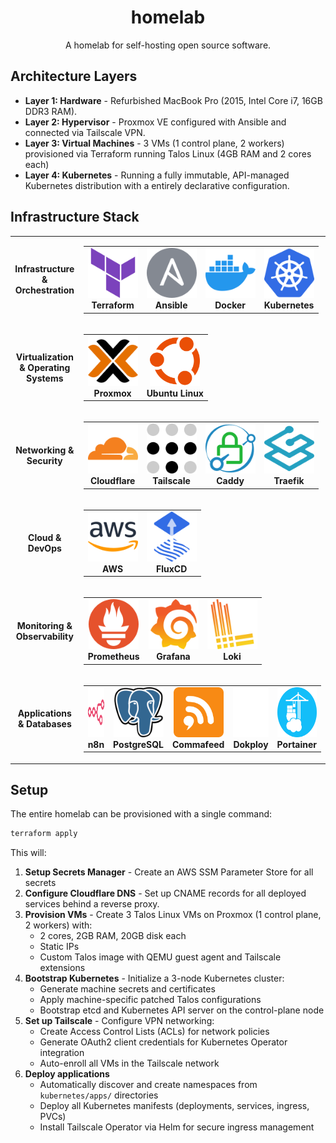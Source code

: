 <div align="center">

# homelab

A homelab for self-hosting open source software.

</div>

## Architecture Layers

- **Layer 1: Hardware** - Refurbished MacBook Pro (2015, Intel Core i7, 16GB DDR3 RAM).
- **Layer 2: Hypervisor** - Proxmox VE configured with Ansible and connected via Tailscale VPN.
- **Layer 3: Virtual Machines** - 3 VMs (1 control plane, 2 workers) provisioned via Terraform running Talos Linux (4GB RAM and 2 cores each)
- **Layer 4: Kubernetes** - Running a fully immutable, API-managed Kubernetes distribution with a entirely declarative configuration.

## Infrastructure Stack

<div align="center">
<table>
  <tr>
    <td align="center" width="200"><b>Infrastructure & Orchestration</b></td>
    <td align="center">
      <table>
        <tr>
          <td align="center"><img src="assets/terraform.svg" alt="Terraform" width="80" height="80"/><br/><b>Terraform</b></td>
          <td align="center"><img src="assets/ansible.svg" alt="Ansible" width="80" height="80"/><br/><b>Ansible</b></td>
          <td align="center"><img src="assets/docker.svg" alt="Docker" width="80" height="80"/><br/><b>Docker</b></td>
          <td align="center"><img src="assets/kubernetes.svg" alt="Kubernetes" width="80" height="80"/><br/><b>Kubernetes</b></td>
        </tr>
      </table>
    </td>
  </tr>
  <tr>
    <td align="center" width="200"><b>Virtualization & Operating Systems</b></td>
    <td align="center">
      <table>
        <tr>
          <td align="center"><img src="assets/proxmox.svg" alt="Proxmox" width="80" height="80"/><br/><b>Proxmox</b></td>
          <td align="center"><img src="assets/ubuntu.svg" alt="Ubuntu" width="80" height="80"/><br/><b>Ubuntu Linux</b></td>
        </tr>
      </table>
    </td>
  </tr>
  <tr>
    <td align="center" width="200"><b>Networking & Security</b></td>
    <td align="center">
      <table>
        <tr>
          <td align="center"><img src="assets/cloudflare.svg" alt="Cloudflare" width="80" height="80"/><br/><b>Cloudflare</b></td>
          <td align="center"><img src="assets/tailscale.svg" alt="Tailscale" width="80" height="80"/><br/><b>Tailscale</b></td>
          <td align="center"><img src="assets/caddy.svg" alt="Caddy" width="80" height="80"/><br/><b>Caddy</b></td>
          <td align="center"><img src="assets/traefik-proxy.svg" alt="Traefik" width="80" height="80"/><br/><b>Traefik</b></td>
        </tr>
      </table>
    </td>
  </tr>
  <tr>
    <td align="center" width="200"><b>Cloud & DevOps</b></td>
    <td align="center">
      <table>
        <tr>
          <td align="center"><img src="assets/aws.svg" alt="AWS" width="80" height="80"/><br/><b>AWS</b></td>
          <td align="center"><img src="assets/fluxcd.svg" alt="FluxCD" width="80" height="80"/><br/><b>FluxCD</b></td>
        </tr>
      </table>
    </td>
  </tr>
  <tr>
    <td align="center" width="200"><b>Monitoring & Observability</b></td>
    <td align="center">
      <table>
        <tr>
          <td align="center"><img src="assets/prometheus.svg" alt="Prometheus" width="80" height="80"/><br/><b>Prometheus</b></td>
          <td align="center"><img src="assets/grafana.svg" alt="Grafana" width="80" height="80"/><br/><b>Grafana</b></td>
          <td align="center"><img src="assets/grafanaloki.svg" alt="Loki" width="80" height="80"/><br/><b>Loki</b></td>
        </tr>
      </table>
    </td>
  </tr>
  <tr>
    <td align="center" width="200"><b>Applications & Databases</b></td>
    <td align="center">
      <table>
        <tr>
          <td align="center"><img src="assets/n8n.svg" alt="n8n" width="80" height="80"/><br/><b>n8n</b></td>
          <td align="center"><img src="assets/postgresql.svg" alt="PostgreSQL" width="80" height="80"/><br/><b>PostgreSQL</b></td>
          <td align="center"><img src="assets/commafeed.svg" alt="Commafeed" width="80" height="80"/><br/><b>Commafeed</b></td>
          <td align="center"><img src="assets/dokploy.svg" alt="Dokploy" width="80" height="80"/><br/><b>Dokploy</b></td>
          <td align="center"><img src="assets/portainer.svg" alt="Portainer" width="80" height="80"/><br/><b>Portainer</b></td>
        </tr>
      </table>
    </td>
  </tr>
</table>
</div>

## Setup

The entire homelab can be provisioned with a single command:

```bash
terraform apply
```

This will:

1. **Setup Secrets Manager** - Create an AWS SSM Parameter Store for all secrets
2. **Configure Cloudflare DNS** - Set up CNAME records for all deployed services behind a reverse proxy.
3. **Provision VMs** - Create 3 Talos Linux VMs on Proxmox (1 control plane, 2 workers) with:
   - 2 cores, 2GB RAM, 20GB disk each
   - Static IPs
   - Custom Talos image with QEMU guest agent and Tailscale extensions
4. **Bootstrap Kubernetes** - Initialize a 3-node Kubernetes cluster:
   - Generate machine secrets and certificates
   - Apply machine-specific patched Talos configurations
   - Bootstrap etcd and Kubernetes API server on the control-plane node
5. **Set up Tailscale** - Configure VPN networking:
   - Create Access Control Lists (ACLs) for network policies
   - Generate OAuth2 client credentials for Kubernetes Operator integration
   - Auto-enroll all VMs in the Tailscale network
6. **Deploy applications**
   - Automatically discover and create namespaces from `kubernetes/apps/` directories
   - Deploy all Kubernetes manifests (deployments, services, ingress, PVCs)
   - Install Tailscale Operator via Helm for secure ingress management
